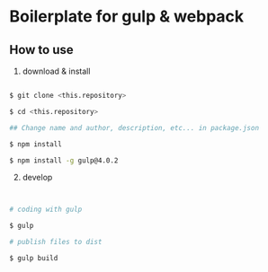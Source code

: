 # Boilerplate for gulp & webpack

## How to use


1. download & install

```bash

$ git clone <this.repository>

$ cd <this.repository>

## Change name and author, description, etc... in package.json

$ npm install

$ npm install -g gulp@4.0.2

```

2. develop

```bash


# coding with gulp

$ gulp

# publish files to dist

$ gulp build


```
